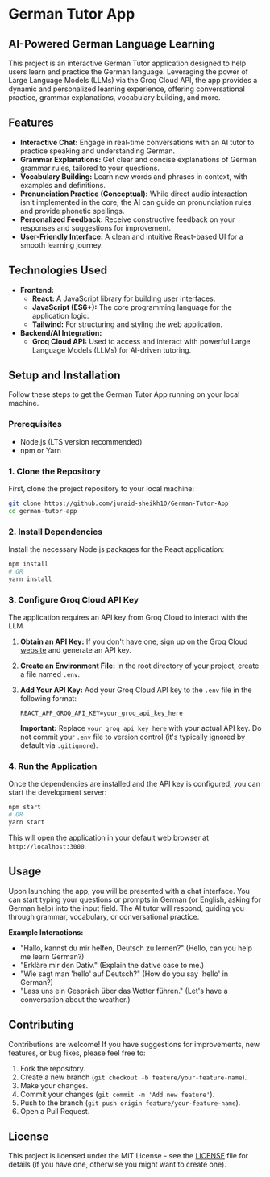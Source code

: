 # German Tutor App

## AI-Powered German Language Learning 

This project is an interactive German Tutor application designed to help users learn and practice the German language. Leveraging the power of Large Language Models (LLMs) via the Groq Cloud API, the app provides a dynamic and personalized learning experience, offering conversational practice, grammar explanations, vocabulary building, and more.

## Features

* **Interactive Chat:** Engage in real-time conversations with an AI tutor to practice speaking and understanding German.
* **Grammar Explanations:** Get clear and concise explanations of German grammar rules, tailored to your questions.
* **Vocabulary Building:** Learn new words and phrases in context, with examples and definitions.
* **Pronunciation Practice (Conceptual):** While direct audio interaction isn't implemented in the core, the AI can guide on pronunciation rules and provide phonetic spellings.
* **Personalized Feedback:** Receive constructive feedback on your responses and suggestions for improvement.
* **User-Friendly Interface:** A clean and intuitive React-based UI for a smooth learning journey.

## Technologies Used

* **Frontend:**
    * **React:** A JavaScript library for building user interfaces.
    * **JavaScript (ES6+):** The core programming language for the application logic.
    * **Tailwind:** For structuring and styling the web application.
* **Backend/AI Integration:**
    * **Groq Cloud API:** Used to access and interact with powerful Large Language Models (LLMs) for AI-driven tutoring.

## Setup and Installation

Follow these steps to get the German Tutor App running on your local machine.

### Prerequisites

* Node.js (LTS version recommended)
* npm or Yarn

### 1. Clone the Repository

First, clone the project repository to your local machine:

```bash
git clone https://github.com/junaid-sheikh10/German-Tutor-App
cd german-tutor-app
```

### 2. Install Dependencies

Install the necessary Node.js packages for the React application:

```bash
npm install
# OR
yarn install
```

### 3. Configure Groq Cloud API Key

The application requires an API key from Groq Cloud to interact with the LLM.

1.  **Obtain an API Key:** If you don't have one, sign up on the [Groq Cloud website](https://groq.com/) and generate an API key.
2.  **Create an Environment File:** In the root directory of your project, create a file named `.env`.
3.  **Add Your API Key:** Add your Groq Cloud API key to the `.env` file in the following format:

    ```
    REACT_APP_GROQ_API_KEY=your_groq_api_key_here
    ```
    **Important:** Replace `your_groq_api_key_here` with your actual API key. Do not commit your `.env` file to version control (it's typically ignored by default via `.gitignore`).

### 4. Run the Application

Once the dependencies are installed and the API key is configured, you can start the development server:

```bash
npm start
# OR
yarn start
```

This will open the application in your default web browser at `http://localhost:3000`.

## Usage

Upon launching the app, you will be presented with a chat interface. You can start typing your questions or prompts in German (or English, asking for German help) into the input field. The AI tutor will respond, guiding you through grammar, vocabulary, or conversational practice.

**Example Interactions:**

* "Hallo, kannst du mir helfen, Deutsch zu lernen?" (Hello, can you help me learn German?)
* "Erkläre mir den Dativ." (Explain the dative case to me.)
* "Wie sagt man 'hello' auf Deutsch?" (How do you say 'hello' in German?)
* "Lass uns ein Gespräch über das Wetter führen." (Let's have a conversation about the weather.)



## Contributing

Contributions are welcome! If you have suggestions for improvements, new features, or bug fixes, please feel free to:

1.  Fork the repository.
2.  Create a new branch (`git checkout -b feature/your-feature-name`).
3.  Make your changes.
4.  Commit your changes (`git commit -m 'Add new feature'`).
5.  Push to the branch (`git push origin feature/your-feature-name`).
6.  Open a Pull Request.

## License

This project is licensed under the MIT License - see the [LICENSE](https://www.google.com/search?q=LICENSE) file for details (if you have one, otherwise you might want to create one).
